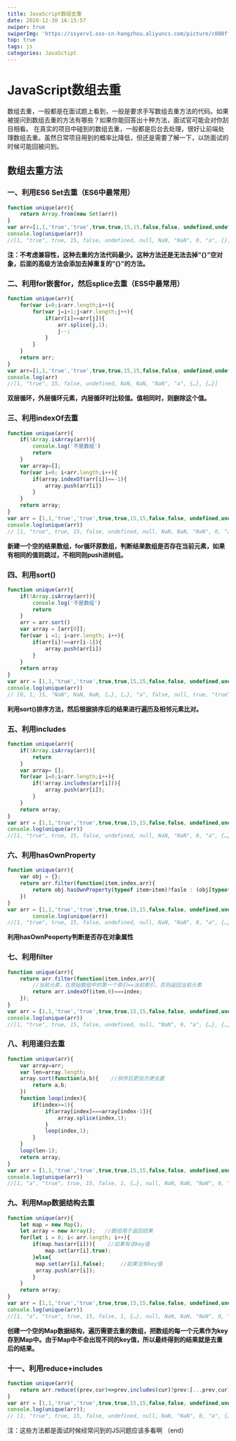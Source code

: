 ```yaml
---
title: JavaScript数组去重
date: 2020-12-30 16:15:57
swiper: true
swiperImg: 'https://ssyerv1.oss-cn-hangzhou.aliyuncs.com/picture/c080ff4434354e35af9dab0a3ee1b9f7.jpg!sswm'
top: true
tags: js
categories: JavaSctipt
---
```

# JavaScript数组去重

数组去重，一般都是在面试题上看到，一般是要求手写数组去重方法的代码。如果被提问到数组去重的方法有哪些？如果你能回答出十种方法，面试官可能会对你刮目相看。
在真实的项目中碰到的数组去重，一般都是后台去处理，很好让前端处理数组去重。虽然日常项目用到的概率比降低，但还是需要了解一下，以防面试的时候可能回被问到。


## 数组去重方法


### 一、利用ES6 Set去重（ES6中最常用）


```javascript
function unique(arr){
	return Array.from(new Set(arr))
}
var arr=[1,1,'true','true',true,true,15,15,false,false, undefined,undefined, null,null, NaN, NaN,'NaN', 0, 0, 'a', 'a',{},{}];
console.log(unique(arr))
//[1, "true", true, 15, false, undefined, null, NaN, "NaN", 0, "a", {}, {}]
```


**注：不考虑兼容性，这种去重的方法代码最少。这种方法还是无法去掉“{}”空对象，后面的高级方法会添加去掉重复的“{}”的方法。**


### 二、利用for嵌套for，然后splice去重（ES5中最常用）


```javascript
function unique(arr){
	for(var i=0;i<arr.length;i++){
		for(var j=i+1;j<arr.length;j++){
			if(arr[i]==arr[j]){
				arr.splice(j,1);
				j--;
			}
		}
	}
	return arr;
}
var arr=[1,1,'true','true',true,true,15,15,false,false, undefined,undefined, null,null, NaN, NaN,'NaN', 0, 0, 'a', 'a',{},{}];
console.log(arr)
//[1, "true", 15, false, undefined, NaN, NaN, "NaN", "a", {…}, {…}]     //NaN和{}没有去重，两个null直接消失了
```


**双层循环，外层循环元素，内层循环时比较值。值相同时，则删除这个值。**


### 三、利用indexOf去重


```javascript
function unique(arr){
	if(!Array.isArray(arr)){
		console.log('不是数组')
		return
	}
	var array=[];
	for(var i=0; i<arr.length;i++){
		if(array.indexOf(arr[i])==-1){
			array.push(arr[i])
		}
	}
	return array;
}
var arr = [1,1,'true','true',true,true,15,15,false,false, undefined,undefined, null,null, NaN, NaN,'NaN', 0, 0, 'a', 'a',{},{}];
console.log(unique(arr))
// [1, "true", true, 15, false, undefined, null, NaN, NaN, "NaN", 0, "a", {…}, {…}]  //NaN、{}没有去重
```


**新建一个空的结果数组，for循环原数组，判断结果数组是否存在当前元素，如果有相同的值则跳过，不相同则push进树组。**


### 四、利用sort()


```javascript
function unique(arr){
	if(!Array.isArray(arr)){
		console.log('不是数组')
		return
	}
	arr = arr.sort()
	var array = [arr[0]];
	for(var i =1; i<arr.length; i++){
		if(arr[i]!==arr[i-1]){
			array.push(arr[i])
		}
	}
	return array
}
var arr = [1,1,'true','true',true,true,15,15,false,false, undefined,undefined, null,null, NaN, NaN,'NaN', 0, 0, 'a', 'a',{},{}];
console.log(unique(arr))
// [0, 1, 15, "NaN", NaN, NaN, {…}, {…}, "a", false, null, true, "true", undefined]      //NaN、{}没有去重
```


**利用sort()排序方法，然后根据排序后的结果进行遍历及相邻元素比对。**


### 五、利用includes


```javascript
function unique(arr){
    if(!Array.isArray(arr)){
    	return 
    }
    var array= [];
    for(var i=0;i<arr.length;i++){
    	if(!array.includes(arr[i])){
    		array.push(arr[i]);
    	}
    }
    return array;
}
var arr = [1,1,'true','true',true,true,15,15,false,false, undefined,undefined, null,null, NaN, NaN,'NaN', 0, 0, 'a', 'a',{},{}];
console.log(unique(arr))
//[1, "true", true, 15, false, undefined, null, NaN, "NaN", 0, "a", {…}, {…}]     //{}没有去重
```


### 六、利用hasOwnProperty


```javascript
function unique(arr){
	var obj = {};
	return arr.filter(function(item,index,arr){
		return obj.hasOwnProperty(typeof item+item)?fasle : (obj[typeof item + item]=true)
	})
}
var arr = [1,1,'true','true',true,true,15,15,false,false, undefined,undefined, null,null, NaN, NaN,'NaN', 0, 0, 'a', 'a',{},{}];
        console.log(unique(arr))
//[1, "true", true, 15, false, undefined, null, NaN, "NaN", 0, "a", {…}]   //所有的都去重了
```


**利用hasOwnPeoperty判断是否存在对象属性**


### 七、利用filter


```javascript
function unique(arr){
	return arr.filter(function(item,index,arr){
		//当前元素，在原始数组中的第一个索引==当前索引，否则返回当前元素
		return arr.indexOf(item,0)===index;
	});
}
var arr = [1,1,'true','true',true,true,15,15,false,false, undefined,undefined, null,null, NaN, NaN,'NaN', 0, 0, 'a', 'a',{},{}];
console.log(unique(arr))
//[1, "true", true, 15, false, undefined, null, "NaN", 0, "a", {…}, {…}]
```


### 八、利用递归去重


```javascript
function unique(arr){
	var array=arr;
	var len=array.length;
	array.sort(function(a,b){    //排序后更加方便去重
		return a,b;
	})
	function loop(index){
		if(index>=1){
			if(array[index]===array[index-1]){
				array.splice(index,1);
			}
			loop(index,1);
		}
	}
	loop(len-1);
	return array;
}
var arr = [1,1,'true','true',true,true,15,15,false,false, undefined,undefined, null,null, NaN, NaN,'NaN', 0, 0, 'a', 'a',{},{}];
console.log(unique(arr))
//[1, "a", "true", true, 15, false, 1, {…}, null, NaN, NaN, "NaN", 0, "a", {…}, undefined]
```


### 九、利用Map数据结构去重


```javascript
function unique(arr){
	let map = new Map();
	let array = new Array();   //数组用于返回结果
	for(let i = 0; i< arr.length; i++){
		if(map.has(arr[i])){    //如果有该key值
			map.set(arr[i],true);
		}else{
		 map.set(arr[i],false);     //如果没有key值
		 array.push(arr[i]);
		}
	}
	return array;
}
var arr = [1,1,'true','true',true,true,15,15,false,false, undefined,undefined, null,null, NaN, NaN,'NaN', 0, 0, 'a', 'a',{},{}];
console.log(unique(arr))
//[1, "a", "true", true, 15, false, 1, {…}, null, NaN, NaN, "NaN", 0, "a", {…}, undefined]
```


**创建一个空的Map数据结构，遍历需要去重的数组，把数组的每一个元素作为key存到Map中。由于Map中不会出现不同的key值，所以最终得到的结果就是去重后的结果。**


### 十一、利用reduce+includes


```javascript
function unique(arr){
	return arr.reduce((prev,cur)=>prev,includes(cur)?prev:[...prev,cur],[]);
}
var arr = [1,1,'true','true',true,true,15,15,false,false, undefined,undefined, null,null, NaN, NaN,'NaN', 0, 0, 'a', 'a',{},{}];
console.log(unique(arr));
// [1, "true", true, 15, false, undefined, null, NaN, "NaN", 0, "a", {…}, {…}]
```


注：这些方法都是面试时候经常问到的JS问题应该多看啊
（end）
